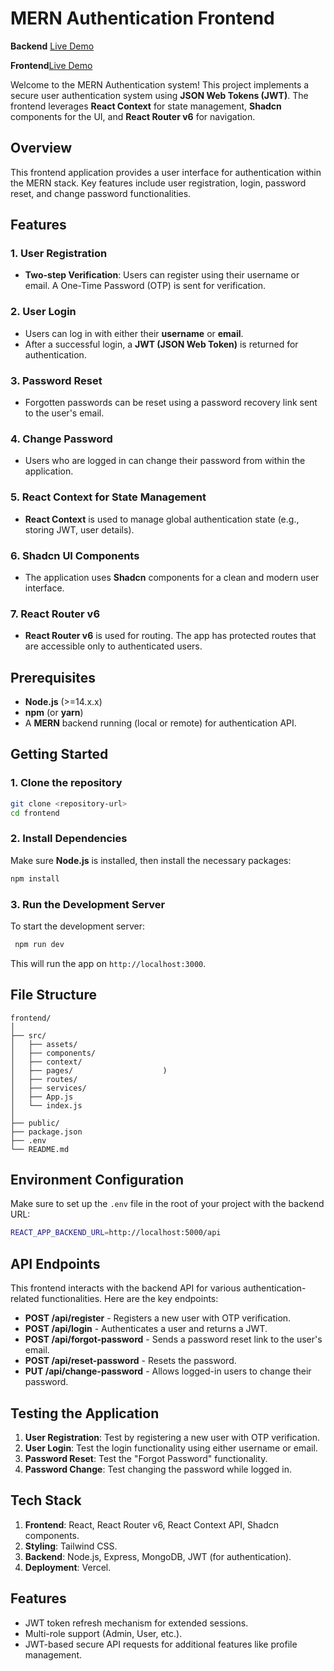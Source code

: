 
# MERN Authentication Frontend

**Backend** [Live Demo](https://mern-auth-backend-9nx9.onrender.com)

**Frontend**[Live Demo](https://mern-auth-frontend-5h4z.vercel.app/)

Welcome to the MERN Authentication system! This project implements a secure user authentication system using **JSON Web Tokens (JWT)**. The frontend leverages **React Context** for state management, **Shadcn** components for the UI, and **React Router v6** for navigation.

## Overview

This frontend application provides a user interface for authentication within the MERN stack. Key features include user registration, login, password reset, and change password functionalities.

## Features

### 1. **User Registration**
   - **Two-step Verification**: Users can register using their username or email. A One-Time Password (OTP) is sent for verification.
   
### 2. **User Login**
   - Users can log in with either their **username** or **email**.
   - After a successful login, a **JWT (JSON Web Token)** is returned for authentication.

### 3. **Password Reset**
   - Forgotten passwords can be reset using a password recovery link sent to the user's email.

### 4. **Change Password**
   - Users who are logged in can change their password from within the application.

### 5. **React Context for State Management**
   - **React Context** is used to manage global authentication state (e.g., storing JWT, user details).

### 6. **Shadcn UI Components**
   - The application uses **Shadcn** components for a clean and modern user interface.

### 7. **React Router v6**
   - **React Router v6** is used for routing. The app has protected routes that are accessible only to authenticated users.

## Prerequisites

- **Node.js** (>=14.x.x)
- **npm** (or **yarn**)
- A **MERN** backend running (local or remote) for authentication API.

## Getting Started

### 1. Clone the repository

```bash
git clone <repository-url>
cd frontend
```

### 2. Install Dependencies

Make sure **Node.js** is installed, then install the necessary packages:

```bash
npm install
```

### 3. Run the Development Server

To start the development server:

```bash
 npm run dev
```

This will run the app on `http://localhost:3000`.

## File Structure

```plaintext
frontend/
│
├── src/
│   ├── assets/                   
│   ├── components/              
│   ├── context/                  
│   ├── pages/                    )
│   ├── routes/                   
│   ├── services/                 
│   ├── App.js                   
│   └── index.js                  
│
├── public/                       
├── package.json                  
├── .env                           
└── README.md                     
```

## Environment Configuration

Make sure to set up the `.env` file in the root of your project with the backend URL:

```bash
REACT_APP_BACKEND_URL=http://localhost:5000/api
```

## API Endpoints

This frontend interacts with the backend API for various authentication-related functionalities. Here are the key endpoints:

- **POST /api/register** - Registers a new user with OTP verification.
- **POST /api/login** - Authenticates a user and returns a JWT.
- **POST /api/forgot-password** - Sends a password reset link to the user's email.
- **POST /api/reset-password** - Resets the password.
- **PUT /api/change-password** - Allows logged-in users to change their password.

## Testing the Application

1. **User Registration**: Test by registering a new user with OTP verification.
2. **User Login**: Test the login functionality using either username or email.
3. **Password Reset**: Test the "Forgot Password" functionality.
4. **Password Change**: Test changing the password while logged in.

## Tech Stack
1. **Frontend**: React, React Router v6, React Context API, Shadcn components.
2. **Styling**: Tailwind CSS.
3. **Backend**: Node.js, Express, MongoDB, JWT (for authentication).
4. **Deployment**: Vercel.

##  Features

- JWT token refresh mechanism for extended sessions.
- Multi-role support (Admin, User, etc.).
- JWT-based secure API requests for additional features like profile management.


